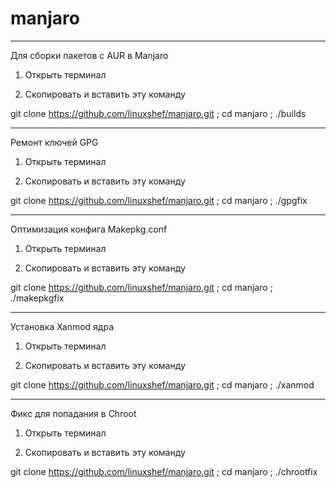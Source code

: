 # manjaro

----------------------------------------

Для сборки пакетов с AUR в Manjaro


1) Открыть терминал

2) Скопировать и вставить эту команду


 git clone https://github.com/linuxshef/manjaro.git ; cd manjaro ; ./builds


 --------------------------------------------


Ремонт ключей GPG


1) Открыть терминал

2) Скопировать и вставить эту команду

git clone https://github.com/linuxshef/manjaro.git ; cd manjaro ; ./gpgfix



----------------------------------------------


Оптимизация конфига Makepkg.conf


1) Открыть терминал

2) Скопировать и вставить эту команду

git clone https://github.com/linuxshef/manjaro.git ; cd manjaro ; ./makepkgfix


----------------------------------------------


Установка Xanmod ядра


1) Открыть терминал

2) Скопировать и вставить эту команду

git clone https://github.com/linuxshef/manjaro.git ; cd manjaro ; ./xanmod


----------------------------------------------


Фикс для попадания в Chroot


1) Открыть терминал

2) Скопировать и вставить эту команду

git clone https://github.com/linuxshef/manjaro.git ; cd manjaro ; ./chrootfix







